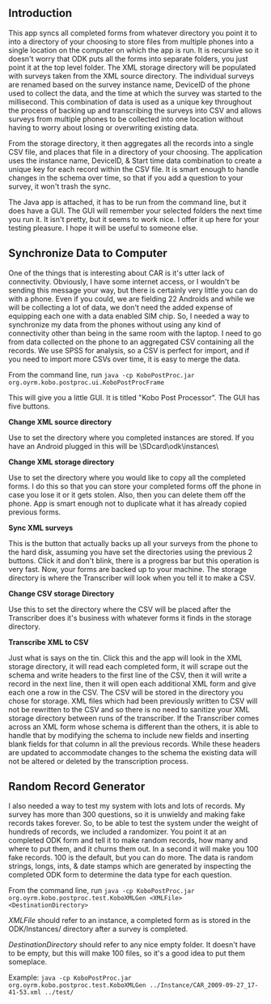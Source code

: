 ## Introduction ##
This app syncs all completed forms from whatever directory you point it to into a directory of your choosing to store files from multiple phones into a single location on the computer on which the app is run. It is recursive so it doesn't worry that ODK puts all the forms into separate folders, you just point it at the top level folder. The XML storage directory will be populated with surveys taken from the XML source directory. The individual surveys are renamed based on the survey instance name, DeviceID of the phone used to collect the data, and the time at which the survey was started to the millisecond. This combination of data is used as a unique key throughout the process of backing up and transcribing the surveys into CSV and allows surveys from multiple phones to be collected into one location without having to worry about losing or overwriting existing data.

From the storage directory, it then aggregates all the records into a single CSV file, and places that file in a directory of your choosing. The application uses the instance name, DeviceID, & Start time data combination to create a unique key for each record within the CSV file. It is smart enough to handle changes in the schema over time, so that if you add a question to your survey, it won't trash the sync.

The Java app is attached, it has to be run from the command line, but it does have a GUI. The GUI will remember your selected folders the next time you run it. It isn't pretty, but it seems to work nice. I offer it up here for your testing pleasure. I hope it will be useful to someone else.

## Synchronize Data to Computer ##
One of the things that is interesting about CAR is it's utter lack of connectivity. Obviously, I have some internet access, or I wouldn't be sending this message your way, but there is certainly very little you can do with a phone. Even if you could, we are fielding 22 Androids and while we will be collecting a lot of data, we don't need the added expense of equipping each one with a data enabled SIM chip. So, I needed a way to synchronize my data from the phones without using any kind of connectivity other than being in the same room with the laptop. I need to go from data collected on the phone to an aggregated CSV containing all the records. We use SPSS for analysis, so a CSV is perfect for import, and if you need to import more CSVs over time, it is easy to merge the data.

From the command line, run
`java -cp KoboPostProc.jar org.oyrm.kobo.postproc.ui.KoboPostProcFrame`

This will give you a little GUI. It is titled "Kobo Post Processor". The GUI has five buttons.

**Change XML source directory**

Use to set the directory where you completed instances are stored. If you have an Android plugged in this will be \SDcard\odk\instances\

**Change XML storage directory**

Use to set the directory where you would like to copy all the completed forms. I do this so that you can store your completed forms off the phone in case you lose it or it gets stolen. Also, then you can delete them off the phone. App is smart enough not to duplicate what it has already copied previous forms.

**Sync XML surveys**

This is the button that actually backs up all your surveys from the phone to the hard disk, assuming you have set the directories using the previous 2 buttons. Click it and don't blink, there is a progress bar but this operation is very fast. Now, your forms are backed up to your machine. The storage directory is where the Transcriber will look when you tell it to make a CSV.

**Change CSV storage Directory**

Use this to set the directory where the CSV will be placed after the Transcriber does it's business with whatever forms it finds in the storage directory.

**Transcribe XML to CSV**

Just what is says on the tin. Click this and the app will look in the XML storage directory, it will read each completed form, it will scrape out the schema and write headers to the first line of the CSV, then it will write a record in the next line, then it will open each additional XML form and give each one a row in the CSV. The CSV will be stored in the directory you chose for storage. XML files which had been previously written to CSV will not be rewritten to the CSV and so there is no need to sanitize your XML storage directory between runs of the transcriber. If the Transcriber comes across an XML form whose schema is different than the others, it is able to handle that by modifying the schema to include new fields and inserting blank fields for that column in all the previous records. While these headers are updated to accommodate changes to the schema the existing data will not be altered or deleted by the transcription process.

## Random Record Generator ##

I also needed a way to test my system with lots and lots of records. My survey has more than 300 questions, so it is unwieldy and making fake records takes forever. So, to be able to test the system under the weight of hundreds of records, we included a randomizer. You point it at an completed ODK form and tell it to make random records, how many and where to put them, and it churns them out. In a second it will make you 100 fake records. 100 is the default, but you can do more. The data is random strings, longs, ints, & date stamps which are generated by inspecting the completed ODK form to determine the data type for each question.

From the command line, run
`java -cp KoboPostProc.jar org.oyrm.kobo.postproc.test.KoboXMLGen <XMLFile> <DestinationDirectory>`

_XMLFile_ should refer to an instance, a completed form as is stored in the ODK/Instances/ directory after a survey is completed.

_DestinationDirectory_ should refer to any nice empty folder. It doesn't have to be empty, but this will make 100 files, so it's a good idea to put them someplace.

Example:
`java -cp KoboPostProc.jar org.oyrm.kobo.postproc.test.KoboXMLGen ../Instance/CAR_2009-09-27_17-41-53.xml ../test/`